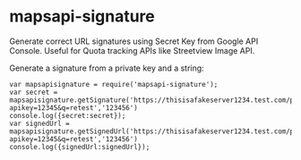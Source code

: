 mapsapi-signature
====================

Generate correct URL signatures using Secret Key from Google API Console.
Useful for Quota tracking APIs like Streetview Image API.

Generate a signature from a private key and a string:


    var mapsapisignature = require('mapsapi-signature');
	var secret = mapsapisignature.getSignature('https://thisisafakeserver1234.test.com/path/this/out?apikey=12345&q=retest','123456')
	console.log({secret:secret});
	var signedUrl = mapsapisignature.getSignedUrl('https://thisisafakeserver1234.test.com/path/this/out?apikey=12345&q=retest','123456')
	console.log({signedUrl:signedUrl});

